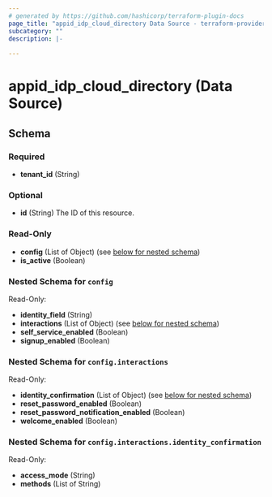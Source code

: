 ```yaml
---
# generated by https://github.com/hashicorp/terraform-plugin-docs
page_title: "appid_idp_cloud_directory Data Source - terraform-provider-appid"
subcategory: ""
description: |-
  
---
```


# appid_idp_cloud_directory (Data Source)





<!-- schema generated by tfplugindocs -->
## Schema

### Required

- **tenant_id** (String)

### Optional

- **id** (String) The ID of this resource.

### Read-Only

- **config** (List of Object) (see [below for nested schema](#nestedatt--config))
- **is_active** (Boolean)

<a id="nestedatt--config"></a>
### Nested Schema for `config`

Read-Only:

- **identity_field** (String)
- **interactions** (List of Object) (see [below for nested schema](#nestedobjatt--config--interactions))
- **self_service_enabled** (Boolean)
- **signup_enabled** (Boolean)

<a id="nestedobjatt--config--interactions"></a>
### Nested Schema for `config.interactions`

Read-Only:

- **identity_confirmation** (List of Object) (see [below for nested schema](#nestedobjatt--config--interactions--identity_confirmation))
- **reset_password_enabled** (Boolean)
- **reset_password_notification_enabled** (Boolean)
- **welcome_enabled** (Boolean)

<a id="nestedobjatt--config--interactions--identity_confirmation"></a>
### Nested Schema for `config.interactions.identity_confirmation`

Read-Only:

- **access_mode** (String)
- **methods** (List of String)


